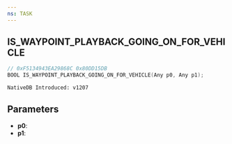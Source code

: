 ```yaml
---
ns: TASK
---
```

## IS_WAYPOINT_PLAYBACK_GOING_ON_FOR_VEHICLE

```c
// 0xF5134943EA29868C 0x80DD15DB
BOOL IS_WAYPOINT_PLAYBACK_GOING_ON_FOR_VEHICLE(Any p0, Any p1);
```

```
NativeDB Introduced: v1207
```

## Parameters
* **p0**:
* **p1**:

